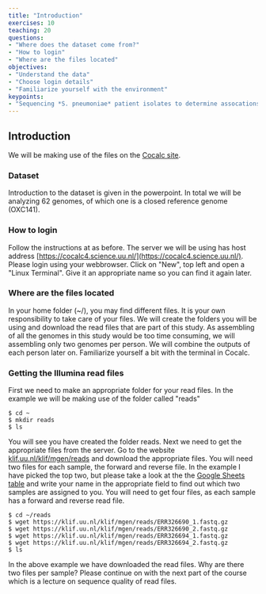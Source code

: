 ```yaml
---
title: "Introduction"
exercises: 10
teaching: 20
questions:
- "Where does the dataset come from?"
- "How to login"
- "Where are the files located"
objectives:
- "Understand the data"
- "Choose login details"
- "Familiarize yourself with the environment"
keypoints:
- "Sequencing *S. pneumoniae* patient isolates to determine assocations of bacterial genes with disease severity"
---
```


## Introduction

We will be making use of the files on the [Cocalc site](https://cocalc4.science.uu.nl/). 

### Dataset

Introduction to the dataset is given in the powerpoint. In total we will be analyzing 62 genomes, of which one is a closed reference genome (OXC141).

### How to login

Follow the instructions at as before. 
The server we will be using has host address [https://cocalc4.science.uu.nl/](https://cocalc4.science.uu.nl/). Please login using your webbrowser. Click on "New", top left and open a "Linux Terminal". Give it an appropriate name so you can find it again later. 

### Where are the files located

In your home folder (~/), you may find different files. It is your own responsibility to take care of your files. We will create the folders you will be using and download the read files that are part of this study. As assembling of all the genomes in this study would be too time consuming, we will assembling only two genomes per person. We will combine the outputs of each person later on. Familiarize yourself a bit with the terminal in Cocalc.
  
### Getting the Illumina read files

First we need to make an appropriate folder for your read files. In the example we will be making use of the folder called "reads"

~~~
$ cd ~
$ mkdir reads
$ ls
~~~

You will see you have created the folder reads. Next we need to get the appropriate files from the server. Go to the website [klif.uu.nl/klif/mgen/reads](https://klif.uu.nl/klif/mgen/reads/) and download the appropriate files. You will need two files for each sample, the forward and reverse file. In the example I have picked the top two, but please take a look at the  the [Google Sheets table](https://docs.google.com/spreadsheets/d/1b8BPKcSUuW2YzgHdMaJN3MEbdgroRJa1dWnf5gkHr9M/edit#gid=0) and write your name in the appropriate field to find out which two samples are assigned to you. You will need to get four files, as each sample has a forward and reverse read file.

~~~
$ cd ~/reads
$ wget https://klif.uu.nl/klif/mgen/reads/ERR326690_1.fastq.gz
$ wget https://klif.uu.nl/klif/mgen/reads/ERR326690_2.fastq.gz
$ wget https://klif.uu.nl/klif/mgen/reads/ERR326694_1.fastq.gz
$ wget https://klif.uu.nl/klif/mgen/reads/ERR326694_2.fastq.gz
$ ls
~~~

In the above example we have downloaded the read files. Why are there two files per sample? Please continue on with the next part of the course which is a lecture on sequence quality of read files. 
